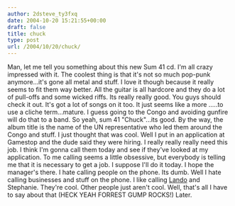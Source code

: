 ```yaml
---
author: 2dsteve_ty3fxq
date: 2004-10-20 15:21:55+00:00
draft: false
title: chuck
type: post
url: /2004/10/20/chuck/
---
```


Man, let me tell you something about this new Sum 41 cd. I'm all crazy impressed with it. The coolest thing is that it's not so much pop-punk anymore...it's gone all metal and stuff. I love it though because it really seems to fit them way better. All the guitar is all hardcore and they do a lot of pull-offs and some wicked riffs. Its really really good. You guys should check it out. It's got a lot of songs on it too.  It just seems like a more .....to use a cliche term...mature. I guess going to the Congo and avoiding gunfire will do that to a band. So yeah, sum 41 "Chuck"...its good. By the way, the album title is the name of the UN representative who led them around the Congo and stuff. I just thought that was cool.
Well I put in an application at Gamestop and the dude said they were hiring. I really really really need this job. I think I'm gonna call them today and see if they've looked at my application. To me calling seems a little obsessive, but everybody is telling me that it is necessary to get a job. I suppose I'll do it today. I hope the manager's there. I hate calling people on the phone. Its dumb. Well I hate calling businesses and stuff on the phone. I like calling [Lando](http://www.landoman.info) and Stephanie. They're cool. Other people just aren't cool. Well, that's all I have to say about that (HECK YEAH FORREST GUMP ROCKS!)
Later.

